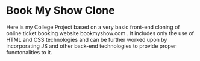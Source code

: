 # Book My Show Clone

Here is my College Project based on a very basic front-end cloning of online ticket booking website bookmyshow.com . It includes only the use of HTML and CSS technologies and can be further worked upon by incorporating JS and other back-end technologies to provide proper functonalities to it.
